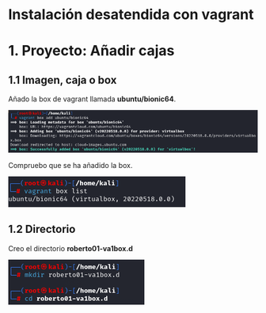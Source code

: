 # Instalación desatendida con vagrant

# 1. Proyecto: Añadir cajas

## 1.1 Imagen, caja o box

Añado la box de vagrant llamada **ubuntu/bionic64**.

![](./img/01.png)

Compruebo que se ha añadido la box.

![](./img/02.png)

## 1.2 Directorio

Creo el directorio **roberto01-va1box.d**

![](./img/03.png)